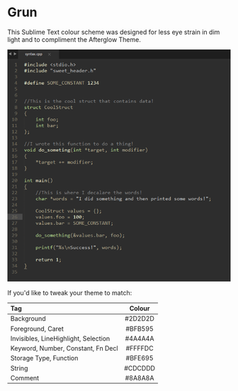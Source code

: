 # Grun
This Sublime Text colour scheme was designed for less eye strain in dim light and to compliment the Afterglow Theme. 

![](ThemeExample.png)

If you'd like to tweak your theme to match:

| Tag                                  | Colour  |
|:-------------                        |:-------:|
| Background                           | #2D2D2D |
| Foreground, Caret                    | #BFB595 |
| Invisibles, LineHighlight, Selection | #4A4A4A |
| Keyword, Number, Constant, Fn Decl   | #FFFFDC |
| Storage Type, Function               | #BFE695 |
| String                               | #CDCDDD |
| Comment                              | #8A8A8A |

